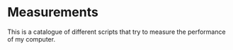 Measurements
============

This is a catalogue of different scripts that try to measure the performance of my computer.
